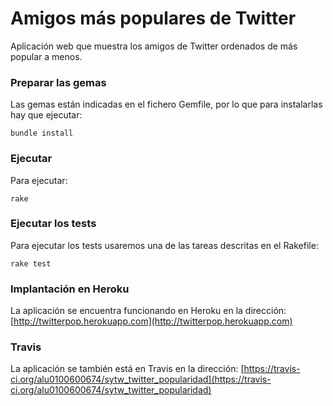 # Amigos más populares de Twitter
Aplicación web que muestra los amigos de Twitter ordenados de más popular a menos.

### Preparar las gemas
Las gemas están indicadas en el fichero Gemfile, por lo que para instalarlas hay que ejecutar:
~~~
bundle install
~~~

### Ejecutar
Para ejecutar:
~~~
rake
~~~

### Ejecutar los tests
Para ejecutar los tests usaremos una de las tareas descritas en el Rakefile:
~~~
rake test
~~~

### Implantación en Heroku
La aplicación se encuentra funcionando en Heroku en la dirección:
[http://twitterpop.herokuapp.com](http://twitterpop.herokuapp.com)

### Travis
La aplicación se también está en Travis en la dirección:
[https://travis-ci.org/alu0100600674/sytw_twitter_popularidad](https://travis-ci.org/alu0100600674/sytw_twitter_popularidad)

